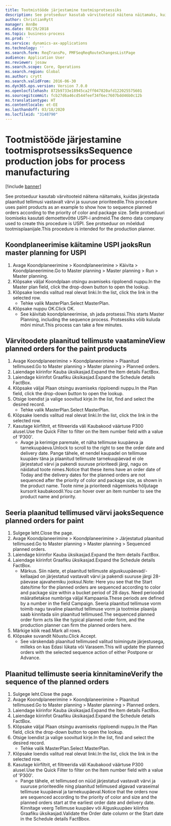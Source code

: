 ```yaml
---
title: Tootmistööde järjestamine tootmisprotsessiks
description: See protseduur kasutab värvitooteid näitena näitamaks, kuidas järjestada plaanitud tellimusi vastavalt värvi ja suuruse prioriteedile.
author: ChristianRytt
manager: AnnBe
ms.date: 08/29/2018
ms.topic: business-process
ms.prod: ''
ms.service: dynamics-ax-applications
ms.technology: ''
ms.search.form: ReqTransPo, PMFSeqReqRouteChangesListPage
audience: Application User
ms.reviewer: josaw
ms.search.scope: Core, Operations
ms.search.region: Global
ms.author: crytt
ms.search.validFrom: 2016-06-30
ms.dyn365.ops.version: Version 7.0.0
ms.openlocfilehash: 872b9733e18945ca2ff047820afd122025575601
ms.sourcegitcommit: fcb27d6a46cd544feef34f6ec7607bdd46b0c12b
ms.translationtype: HT
ms.contentlocale: et-EE
ms.lasthandoff: 03/18/2020
ms.locfileid: "3148790"
---
```

# <a name="sequence-production-jobs-for-process-manufacturing"></a><span data-ttu-id="1d3c3-103">Tootmistööde järjestamine tootmisprotsessiks</span><span class="sxs-lookup"><span data-stu-id="1d3c3-103">Sequence production jobs for process manufacturing</span></span>

[!include [banner](../../includes/banner.md)]

<span data-ttu-id="1d3c3-104">See protseduur kasutab värvitooteid näitena näitamaks, kuidas järjestada plaanitud tellimusi vastavalt värvi ja suuruse prioriteedile.</span><span class="sxs-lookup"><span data-stu-id="1d3c3-104">This procedure uses paint products as an example to show how to sequence planned orders according to the priority of color and package size.</span></span> <span data-ttu-id="1d3c3-105">Selle protseduuri loomiseks kasutati demoettevõtte USPI-i andmeid.</span><span class="sxs-lookup"><span data-stu-id="1d3c3-105">The demo data company used to create this procedure is USPI.</span></span> <span data-ttu-id="1d3c3-106">See protseduur on mõeldud tootmisplaanijale.</span><span class="sxs-lookup"><span data-stu-id="1d3c3-106">This procedure is intended for the production planner.</span></span>


## <a name="run-master-planning-for-uspi"></a><span data-ttu-id="1d3c3-107">Koondplaneerimise käitamine USPI jaoks</span><span class="sxs-lookup"><span data-stu-id="1d3c3-107">Run master planning for USPI</span></span>
1. <span data-ttu-id="1d3c3-108">Avage Koondplaneerimine > Koondplaneerimine > Käivita > Koondplaneerimine.</span><span class="sxs-lookup"><span data-stu-id="1d3c3-108">Go to Master planning > Master planning > Run > Master planning.</span></span>
2. <span data-ttu-id="1d3c3-109">Klõpsake väljal Koondplaan otsingu avamiseks ripploendi nuppu.</span><span class="sxs-lookup"><span data-stu-id="1d3c3-109">In the Master plan field, click the drop-down button to open the lookup.</span></span>
3. <span data-ttu-id="1d3c3-110">Klõpsake loendis valitud real olevat linki.</span><span class="sxs-lookup"><span data-stu-id="1d3c3-110">In the list, click the link in the selected row.</span></span>
    * <span data-ttu-id="1d3c3-111">Tehke valik MasterPlan.</span><span class="sxs-lookup"><span data-stu-id="1d3c3-111">Select MasterPlan.</span></span>  
4. <span data-ttu-id="1d3c3-112">Klõpsake nuppu OK.</span><span class="sxs-lookup"><span data-stu-id="1d3c3-112">Click OK.</span></span>
    * <span data-ttu-id="1d3c3-113">See käivitab koondplaneerimise, sh jada protsessi.</span><span class="sxs-lookup"><span data-stu-id="1d3c3-113">This starts Master Planning, including the sequence process.</span></span> <span data-ttu-id="1d3c3-114">Protsessiks võib kuluda mõni minut.</span><span class="sxs-lookup"><span data-stu-id="1d3c3-114">This process can take a few minutes.</span></span>  

## <a name="view-planned-orders-for-the-paint-products"></a><span data-ttu-id="1d3c3-115">Värvitoodete plaanitud tellimuste vaatamine</span><span class="sxs-lookup"><span data-stu-id="1d3c3-115">View planned orders for the paint products</span></span>
1. <span data-ttu-id="1d3c3-116">Avage Koondplaneerimine > Koondplaneerimine > Plaanitud tellimused.</span><span class="sxs-lookup"><span data-stu-id="1d3c3-116">Go to Master planning > Master planning > Planned orders.</span></span>
2. <span data-ttu-id="1d3c3-117">Laiendage kiirinfor Kauba üksikasjad.</span><span class="sxs-lookup"><span data-stu-id="1d3c3-117">Expand the Item details FactBox.</span></span>
3. <span data-ttu-id="1d3c3-118">Laiendage kiirinfot Graafiku üksikasjad.</span><span class="sxs-lookup"><span data-stu-id="1d3c3-118">Expand the Schedule details FactBox.</span></span>
4. <span data-ttu-id="1d3c3-119">Klõpsake väljal Plaan otsingu avamiseks ripploendi nuppu.</span><span class="sxs-lookup"><span data-stu-id="1d3c3-119">In the Plan field, click the drop-down button to open the lookup.</span></span>
5. <span data-ttu-id="1d3c3-120">Otsige loendist ja valige soovitud kirje.</span><span class="sxs-lookup"><span data-stu-id="1d3c3-120">In the list, find and select the desired record.</span></span>
    * <span data-ttu-id="1d3c3-121">Tehke valik MasterPlan.</span><span class="sxs-lookup"><span data-stu-id="1d3c3-121">Select MasterPlan.</span></span>  
6. <span data-ttu-id="1d3c3-122">Klõpsake loendis valitud real olevat linki.</span><span class="sxs-lookup"><span data-stu-id="1d3c3-122">In the list, click the link in the selected row.</span></span>
7. <span data-ttu-id="1d3c3-123">Kasutage kiirfiltrit, et filtreerida väli Kaubakood väärtuse P300 alusel.</span><span class="sxs-lookup"><span data-stu-id="1d3c3-123">Use the Quick Filter to filter on the Item number field with a value of 'P300'.</span></span>
    * <span data-ttu-id="1d3c3-124">Avage ja kerimige paremale, et näha tellimuse kuupäeva ja tarnekuupäeva.</span><span class="sxs-lookup"><span data-stu-id="1d3c3-124">Unlock to scroll to the right to see the order date and delivery date.</span></span> <span data-ttu-id="1d3c3-125">Pange tähele, et nendel kaupadel on tellimuse kuupäev täna ja plaanitud tellimuste tarnekuupäevad ei ole järjestatud värvi ja pakendi suuruse prioriteedi järgi, nagu on näidatud toote nimes.</span><span class="sxs-lookup"><span data-stu-id="1d3c3-125">Notice that these items have an order date of Today and the delivery dates for the planned orders are not sequenced after the priority of color and package size, as shown in the product name.</span></span> <span data-ttu-id="1d3c3-126">Toote nime ja prioriteedi nägemiseks hõljutage kursorit kaubakoodil.</span><span class="sxs-lookup"><span data-stu-id="1d3c3-126">You can hover over an item number to see the product name and priority.</span></span>  

## <a name="sequence-planned-orders-for-paint"></a><span data-ttu-id="1d3c3-127">Seeria plaanitud tellimused värvi jaoks</span><span class="sxs-lookup"><span data-stu-id="1d3c3-127">Sequence planned orders for paint</span></span>
1. <span data-ttu-id="1d3c3-128">Sulgege leht.</span><span class="sxs-lookup"><span data-stu-id="1d3c3-128">Close the page.</span></span>
2. <span data-ttu-id="1d3c3-129">Avage Koondplaneerimine > Koondplaneerimine > Järjestatud plaanitud tellimused.</span><span class="sxs-lookup"><span data-stu-id="1d3c3-129">Go to Master planning > Master planning > Sequenced planned orders.</span></span>
3. <span data-ttu-id="1d3c3-130">Laiendage kiirinfor Kauba üksikasjad.</span><span class="sxs-lookup"><span data-stu-id="1d3c3-130">Expand the Item details FactBox.</span></span>
4. <span data-ttu-id="1d3c3-131">Laiendage kiirinfot Graafiku üksikasjad.</span><span class="sxs-lookup"><span data-stu-id="1d3c3-131">Expand the Schedule details FactBox.</span></span>
    * <span data-ttu-id="1d3c3-132">Märkus. Siin näete, et plaanitud tellimuste alguskuupäevad/-kellaajad on järjestatud vastavalt värvi ja pakendi suuruse järgi 28-päevase ajavahemiku jooksul.</span><span class="sxs-lookup"><span data-stu-id="1d3c3-132">Note: Here you see that the Start date/time for the planned orders are sequenced according to color and package size within a bucket period of 28 days.</span></span> <span data-ttu-id="1d3c3-133">Need perioodid määratletakse numbriga väljal Kampaania.</span><span class="sxs-lookup"><span data-stu-id="1d3c3-133">These periods are defined by a number in the field Campaign.</span></span> <span data-ttu-id="1d3c3-134">Seeria plaanitud tellimuse vorm toimib nagu tavaline plaanitud tellimuse vorm ja tootmise plaanija saab kinnitada siin plaanitud tellimused.</span><span class="sxs-lookup"><span data-stu-id="1d3c3-134">The sequenced planned order form acts like the typical planned order form, and the production planner can firm the planned orders here.</span></span>  
5. <span data-ttu-id="1d3c3-135">Märkige kõik read.</span><span class="sxs-lookup"><span data-stu-id="1d3c3-135">Mark all rows.</span></span>
6. <span data-ttu-id="1d3c3-136">Klõpsake suvandit Nõustu.</span><span class="sxs-lookup"><span data-stu-id="1d3c3-136">Click Accept.</span></span>
    * <span data-ttu-id="1d3c3-137">See värskendab plaanitud tellimused valitud toimingute järjestusega, milleks on kas Edasi lükata või Varasem.</span><span class="sxs-lookup"><span data-stu-id="1d3c3-137">This will update the planned orders with the selected sequence action of either Postpone or Advance.</span></span>  

## <a name="verify-the-sequence-of-the-planned-orders"></a><span data-ttu-id="1d3c3-138">Plaanitud tellimuste seeria kinnitamine</span><span class="sxs-lookup"><span data-stu-id="1d3c3-138">Verify the sequence of the planned orders</span></span>
1. <span data-ttu-id="1d3c3-139">Sulgege leht.</span><span class="sxs-lookup"><span data-stu-id="1d3c3-139">Close the page.</span></span>
2. <span data-ttu-id="1d3c3-140">Avage Koondplaneerimine > Koondplaneerimine > Plaanitud tellimused.</span><span class="sxs-lookup"><span data-stu-id="1d3c3-140">Go to Master planning > Master planning > Planned orders.</span></span>
3. <span data-ttu-id="1d3c3-141">Laiendage kiirinfor Kauba üksikasjad.</span><span class="sxs-lookup"><span data-stu-id="1d3c3-141">Expand the Item details FactBox.</span></span>
4. <span data-ttu-id="1d3c3-142">Laiendage kiirinfot Graafiku üksikasjad.</span><span class="sxs-lookup"><span data-stu-id="1d3c3-142">Expand the Schedule details FactBox.</span></span>
5. <span data-ttu-id="1d3c3-143">Klõpsake väljal Plaan otsingu avamiseks ripploendi nuppu.</span><span class="sxs-lookup"><span data-stu-id="1d3c3-143">In the Plan field, click the drop-down button to open the lookup.</span></span>
6. <span data-ttu-id="1d3c3-144">Otsige loendist ja valige soovitud kirje.</span><span class="sxs-lookup"><span data-stu-id="1d3c3-144">In the list, find and select the desired record.</span></span>
    * <span data-ttu-id="1d3c3-145">Tehke valik MasterPlan.</span><span class="sxs-lookup"><span data-stu-id="1d3c3-145">Select MasterPlan.</span></span>  
7. <span data-ttu-id="1d3c3-146">Klõpsake loendis valitud real olevat linki.</span><span class="sxs-lookup"><span data-stu-id="1d3c3-146">In the list, click the link in the selected row.</span></span>
8. <span data-ttu-id="1d3c3-147">Kasutage kiirfiltrit, et filtreerida väli Kaubakood väärtuse P300 alusel.</span><span class="sxs-lookup"><span data-stu-id="1d3c3-147">Use the Quick Filter to filter on the Item number field with a value of 'P300'.</span></span>
    * <span data-ttu-id="1d3c3-148">Pange tähele, et tellimused on nüüd järjestatud vastavalt värvi ja suuruse prioriteedile ning plaanitud tellimused algavad varaseimal tellimuse kuupäeval ja tarnekuupäeval.</span><span class="sxs-lookup"><span data-stu-id="1d3c3-148">Notice that the orders now are sequenced according to the priority of color and size and the planned orders start at the earliest order date and delivery date.</span></span> <span data-ttu-id="1d3c3-149">Kinnitage veerg Tellimuse kuupäev või Alguskuupäev kiiinfos Graafiku üksikasjad.</span><span class="sxs-lookup"><span data-stu-id="1d3c3-149">Validate the Order date column or the Start date in the Schedule details FactBbox.</span></span>  

